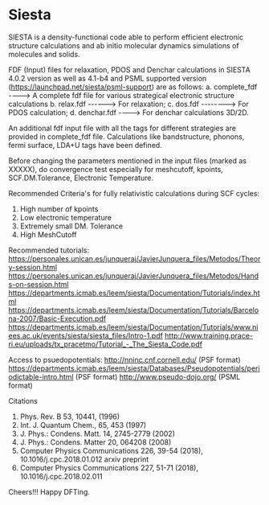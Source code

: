 # Siesta
SIESTA is a density-functional code able to perform efficient electronic structure calculations and ab initio molecular dynamics  simulations of molecules and solids.

FDF (Input) files for relaxation, PDOS and Denchar calculations in SIESTA 4.0.2 version as well as 4.1-b4 and PSML supported version (https://launchpad.net/siesta/psml-support) are as follows:
a. complete_fdf ----> A complete fdf file for various strategical electronic structure calculations
b. relax.fdf ------> For relaxation;
c. dos.fdf --------> For PDOS calculation;
d. denchar.fdf ----> For denchar calculations 3D/2D.

An additional fdf input file with all the tags for different strategies are provided in complete_fdf file. Calculations like bandstructure, phonons, fermi surface, LDA+U tags have been defined. 

Before changing the parameters mentioned in the input files (marked as XXXXX), do convergence test especially for meshcutoff, kpoints, SCF.DM.Tolerance, Electronic Temperature.

Recommended Criteria's for fully relativistic calculations during SCF cycles:
1. High number of kpoints
2. Low electronic temperature
3. Extremely small DM. Tolerance
4. High MeshCutoff

Recommended tutorials:
https://personales.unican.es/junqueraj/JavierJunquera_files/Metodos/Theory-session.html
https://personales.unican.es/junqueraj/JavierJunquera_files/Metodos/Hands-on-session.html
https://departments.icmab.es/leem/siesta/Documentation/Tutorials/index.html
https://departments.icmab.es/leem/siesta/Documentation/Tutorials/Barcelona-2007/Basic-Execution.pdf
https://departments.icmab.es/leem/siesta/Documentation/Tutorials/www.niees.ac.uk/events/siesta/siesta_files/Intro-1.pdf
http://www.training.prace-ri.eu/uploads/tx_pracetmo/Tutorial_-_The_Siesta_Code.pdf

Access to psuedopotentials:
http://nninc.cnf.cornell.edu/ (PSF format)
https://departments.icmab.es/leem/siesta/Databases/Pseudopotentials/periodictable-intro.html (PSF format)
http://www.pseudo-dojo.org/ (PSML format)

Citations
1. Phys. Rev. B 53, 10441, (1996)
2. Int. J. Quantum Chem., 65, 453 (1997)
3. J. Phys.: Condens. Matt. 14, 2745-2779 (2002)
4. J. Phys.: Condens. Matter 20, 064208 (2008)
5. Computer Physics Communications 226, 39-54 (2018), 10.1016/j.cpc.2018.01.012 arxiv preprint
6. Computer Physics Communications 227, 51-71 (2018), 10.1016/j.cpc.2018.02.011

Cheers!!!
Happy DFTing.
